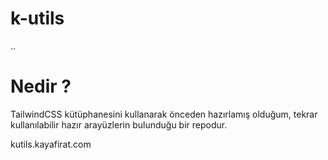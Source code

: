 # k-utils
..
# Nedir ? 

TailwindCSS kütüphanesini kullanarak önceden hazırlamış olduğum, tekrar kullanılabilir hazır arayüzlerin bulunduğu bir repodur. 

kutils.kayafirat.com
